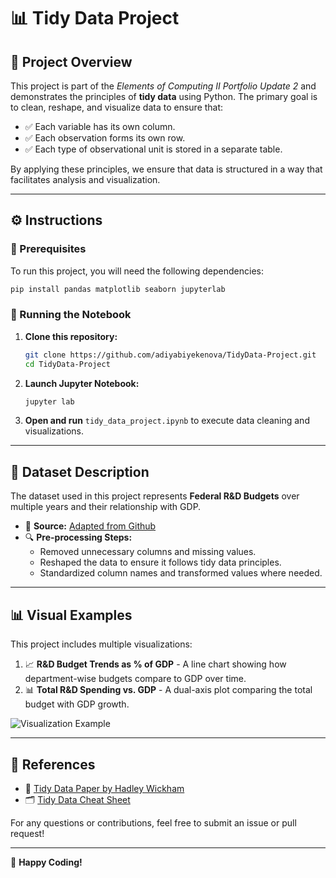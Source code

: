 # 📊 Tidy Data Project

## 📝 Project Overview
This project is part of the *Elements of Computing II Portfolio Update 2* and demonstrates the principles of **tidy data** using Python. The primary goal is to clean, reshape, and visualize data to ensure that:
- ✅ Each variable has its own column.
- ✅ Each observation forms its own row.
- ✅ Each type of observational unit is stored in a separate table.

By applying these principles, we ensure that data is structured in a way that facilitates analysis and visualization.

---

## ⚙️ Instructions
### 📌 Prerequisites
To run this project, you will need the following dependencies:
```bash
pip install pandas matplotlib seaborn jupyterlab
```

### 🚀 Running the Notebook
1. **Clone this repository:**
   ```bash
   git clone https://github.com/adiyabiyekenova/TidyData-Project.git
   cd TidyData-Project
   ```
2. **Launch Jupyter Notebook:**
   ```bash
   jupyter lab
   ```
3. **Open and run** `tidy_data_project.ipynb` to execute data cleaning and visualizations.

---

## 📂 Dataset Description
The dataset used in this project represents **Federal R&D Budgets** over multiple years and their relationship with GDP.

- 📌 **Source:** [Adapted from Github](https://github.com/rfordatascience/tidytuesday/tree/main/data/2019/2019-02-12)
- 🔍 **Pre-processing Steps:**
  - Removed unnecessary columns and missing values.
  - Reshaped the data to ensure it follows tidy data principles.
  - Standardized column names and transformed values where needed.

---

## 📊 Visual Examples
This project includes multiple visualizations:
1. 📈 **R&D Budget Trends as % of GDP** - A line chart showing how department-wise budgets compare to GDP over time.
2. 📊 **Total R&D Spending vs. GDP** - A dual-axis plot comparing the total budget with GDP growth.

![Visualization Example]()

---

## 🔗 References
- 📄 [Tidy Data Paper by Hadley Wickham](https://vita.had.co.nz/papers/tidy-data.pdf)
- 🗂 [Tidy Data Cheat Sheet](https://www.rstudio.com/resources/cheatsheets/)

For any questions or contributions, feel free to submit an issue or pull request!

---

🚀 **Happy Coding!**

